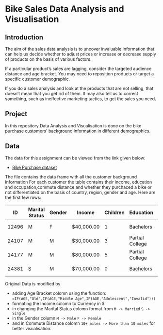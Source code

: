 # Bike Sales Data Analysis and Visualisation

## Introduction
The aim of the sales data analysis is to uncover invaluable information that can help us decide whether to adjust prices or increase or decrease supply of products on the basis of various factors.

If a particular product’s sales are lagging, consider the targeted audience distance and age bracket. You may need to reposition products or target a specific customer demographic.

If you do a sales analysis and look at the products that are not selling, that doesn’t mean that you get rid of them. It may also tell us to correct something, such as ineffective marketing tactics, to get the sales you need.

## Project 
In this repository Data Analysis and Visualisation is done on the bike purchase customers' background information in different demographics. 

## Data

The data for this assignment can be viewed from the link given below:

   - [Bike Purchase dataset](https://github.com/kracdek/Bike-Sales-Excel-Project/blob/main/Excel%20Project%20Dataset.xlsx)
   
The file contains the data frame with all the customer background information For each customer the table contains their income, education and occupation,commute distance and whether they purchaced a bike or not differentiated on the basis of country, region, gender and age. Here are the first few rows:

| ID    | Marital Status | Gender | Income     | Children | Education       | Occupation     | Home Owner | Cars | Commute Distance | Region  | Age | Purchased Bike |
|-------|----------------|--------|------------|----------|-----------------|----------------|------------|------|------------------|---------|-----|----------------|
| 12496 | M              | F      | $40,000.00 | 1        | Bachelors       | Skilled Manual | Yes        | 0    | 0-1 Miles        | Europe  | 42  | No             |
| 24107 | M              | M      | $30,000.00 | 3        | Partial College | Clerical       | Yes        | 1    | 0-1 Miles        | Europe  | 43  | No             |
| 14177 | M              | M      | $80,000.00 | 5        | Partial College | Professional   | No         | 2    | 2-5 Miles        | Europe  | 60  | No             |
| 24381 | S              | M      | $70,000.00 | 0        | Bachelors       | Professional   | Yes        | 1    | 5-10 Miles       | Pacific | 41  | Yes            |



Original Data is modified by 
- adding Age Bracket colomn using the function: `=IF(AGE,"Old",IF(AGE,"Middle Age",IF(AGE,"Adolescent","Invalid")))`
- formating the Income colomn to Currency in $
- in changing the Marital Status colomn format from `M -> Married` `S -> Single` 
- in the Gender column `M -> Male` `F -> Female`  
- and in Commute Distance colomn `10+ miles -> More than 10 miles`   for better visualisation. 

